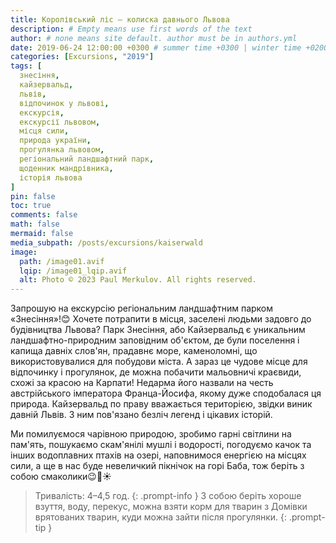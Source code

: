 ```yaml
---
title: Королівський ліс — колиска давнього Львова
description: # Empty means use first words of the text
author: # none means site default. author must be in authors.yml
date: 2019-06-24 12:00:00 +0300 # summer time +0300 | winter time +0200
categories: [Excursions, "2019"]
tags: [
  знесіння,
  кайзервальд,
  львів,
  відпочинок у львові,
  екскурсія,
  екскурсії львовом,
  місця сили,
  природа україни,
  прогулянка львовом,
  регіональний ландшафтний парк,
  щоденник мандрівника,
  історія львова
]
pin: false
toc: true
comments: false
math: false
mermaid: false
media_subpath: /posts/excursions/kaiserwald
image:
  path: /image01.avif
  lqip: /image01_lqip.avif
  alt: Photo © 2023 Paul Merkulov. All rights reserved.
---
```

Запрошую на екскурсію регіональним ландшафтним парком «Знесіння»\!😊 Хочете потрапити в місця, заселені людьми задовго до будівництва Львова? Парк Знесіння, або Кайзервальд є уникальним ландшафтно-природним заповідним об'єктом, де були поселення і капища давніх слов'ян, прадавнє море, каменоломні, що використовувалися для побудови міста. А зараз це чудове місце для відпочинку і прогулянок, де можна побачити мальовничі краєвиди, схожі за красою на Карпати\! Недарма його назвали на честь австрійського імператора Франца-Йосифа, якому дуже сподобалася ця природа. Кайзервальд по праву вважається територією, звідки виник давній Львів. З ним пов'язано безліч легенд і цікавих історій.  

Ми помилуємося чарівною природою, зробимо гарні світлини на пам'ять, пошукаємо скам'янілі мушлі і водорості, погодуємо качок та інших водоплавних птахів на озері, наповнимося енергією на місцях сили, а ще в нас буде невеличкий пікнічок на горі Баба, тож беріть з собою смаколики😉🍮☀️  
>Тривалість: 4–4,5 год.
{: .prompt-info }
>З собою беріть хороше взуття, воду, перекус, можна взяти корм для тварин з Домівки врятованих тварин, куди можна зайти після прогулянки.
{: .prompt-tip }
